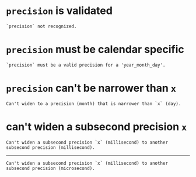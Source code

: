 # `precision` is validated

    `precision` not recognized.

# `precision` must be calendar specific

    `precision` must be a valid precision for a 'year_month_day'.

# `precision` can't be narrower than `x`

    Can't widen to a precision (month) that is narrower than `x` (day).

# can't widen a subsecond precision `x`

    Can't widen a subsecond precision `x` (millisecond) to another subsecond precision (millisecond).

---

    Can't widen a subsecond precision `x` (millisecond) to another subsecond precision (microsecond).


